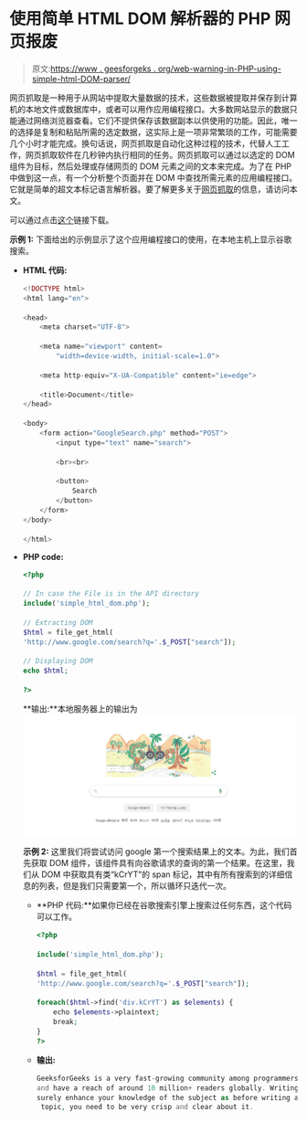 # 使用简单 HTML DOM 解析器的 PHP 网页报废

> 原文:[https://www . geesforgeks . org/web-warning-in-PHP-using-simple-html-DOM-parser/](https://www.geeksforgeeks.org/web-scrapping-in-php-using-simple-html-dom-parser/)

网页抓取是一种用于从网站中提取大量数据的技术，这些数据被提取并保存到计算机的本地文件或数据库中，或者可以用作应用编程接口。大多数网站显示的数据只能通过网络浏览器查看。它们不提供保存该数据副本以供使用的功能。因此，唯一的选择是复制和粘贴所需的选定数据，这实际上是一项非常繁琐的工作，可能需要几个小时才能完成。换句话说，网页抓取是自动化这种过程的技术，代替人工工作，网页抓取软件在几秒钟内执行相同的任务。网页抓取可以通过以选定的 DOM 组件为目标，然后处理或存储网页的 DOM 元素之间的文本来完成。为了在 PHP 中做到这一点，有一个分析整个页面并在 DOM 中查找所需元素的应用编程接口。它就是简单的超文本标记语言解析器。要了解更多关于[网页抓取](https://www.geeksforgeeks.org/introduction-to-web-scraping/)的信息，请访问本文。

可以通过点击[这个](https://sourceforge.net/projects/simplehtmldom/)链接下载。

**示例 1:** 下面给出的示例显示了这个应用编程接口的使用，在本地主机上显示谷歌搜索。

*   **HTML 代码:**

    ```php
    <!DOCTYPE html>
    <html lang="en">

    <head>
        <meta charset="UTF-8">

        <meta name="viewport" content=
            "width=device-width, initial-scale=1.0">

        <meta http-equiv="X-UA-Compatible" content="ie=edge">

        <title>Document</title>
    </head>

    <body>
        <form action="GoogleSearch.php" method="POST">
            <input type="text" name="search">

            <br><br>

            <button>
                Search
            </button>
        </form>
    </body>

    </html>
    ```

*   **PHP code:**

    ```php
    <?php

    // In case the File is in the API directory 
    include('simple_html_dom.php');

    // Extracting DOM
    $html = file_get_html(
    'http://www.google.com/search?q='.$_POST["search"]);

    // Displaying DOM
    echo $html;

    ?>
    ```

    **输出:**本地服务器上的输出为
    ![](img/7218853741bef80e17ad2a453eaa5530.png)

    **示例 2:** 这里我们将尝试访问 google 第一个搜索结果上的文本。为此，我们首先获取 DOM 组件，该组件具有向谷歌请求的查询的第一个结果。在这里，我们从 DOM 中获取具有类“kCrYT”的 span 标记，其中有所有搜索到的详细信息的列表，但是我们只需要第一个，所以循环只迭代一次。

    *   **PHP 代码:**如果你已经在谷歌搜索引擎上搜索过任何东西，这个代码可以工作。

        ```php
        <?php

        include('simple_html_dom.php');

        $html = file_get_html(
        'http://www.google.com/search?q='.$_POST["search"]);

        foreach($html->find('div.kCrYT') as $elements) {
            echo $elements->plaintext;
            break;
        }
        ?>
        ```

    *   **输出:**

        ```php
        GeeksforGeeks is a very fast-growing community among programmers
        and have a reach of around 10 million+ readers globally. Writing will
        surely enhance your knowledge of the subject as before writing any
         topic, you need to be very crisp and clear about it.
        ```